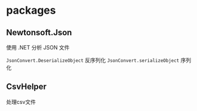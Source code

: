 # packages

## Newtonsoft.Json

使用 .NET 分析 JSON 文件

`JsonConvert.DeserializeObject` 反序列化 `JsonConvert.serializeObject`
序列化

## CsvHelper

处理csv文件
